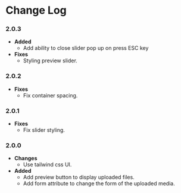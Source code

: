 # Change Log

### 2.0.3
- **Added**
    - Add ability to close slider pop up on press ESC key
- **Fixes**
    - Styling preview slider.
### 2.0.2
- **Fixes**
    - Fix container spacing.
### 2.0.1
- **Fixes**
    - Fix slider styling.
### 2.0.0
- **Changes**
    - Use tailwind css UI.
- **Added**
    - Add preview button to display uploaded files.
    - Add form attribute to change the form of the uploaded media.